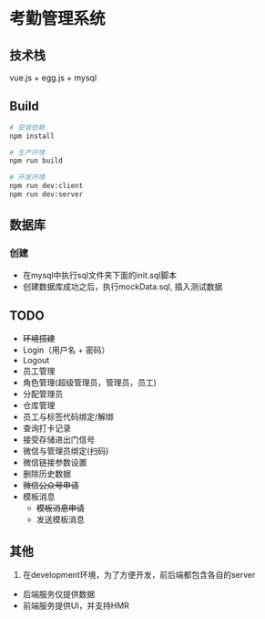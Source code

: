 # 考勤管理系统

## 技术栈
vue.js + egg.js + mysql

## Build

``` bash
# 安装依赖
npm install

# 生产环境
npm run build

# 开发环境
npm run dev:client
npm run dev:server
```

## 数据库
### 创建
* 在mysql中执行sql文件夹下面的init.sql脚本
* 创建数据库成功之后，执行mockData.sql, 插入测试数据

## TODO
* ~~环境搭建~~
* Login（用户名 + 密码）
* Logout
* 员工管理
* 角色管理(超级管理员，管理员，员工)
* 分配管理员
* 仓库管理
* 员工与标签代码绑定/解绑
* 查询打卡记录
* 接受存储进出门信号
* 微信与管理员绑定(扫码)
* 微信链接参数设置
* 删除历史数据
* ~~微信公众号申请~~
* 模板消息
    * ~~模板消息申请~~
    * 发送模板消息

## 其他
1. 在development环境，为了方便开发，前后端都包含各自的server
  * 后端服务仅提供数据
  * 前端服务提供UI，并支持HMR

